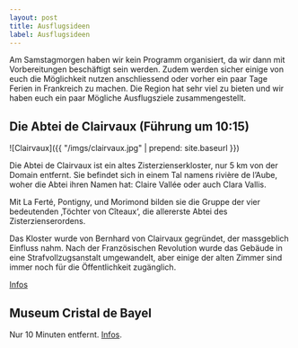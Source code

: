 ```yaml
---
layout: post
title: Ausflugsideen
label: Ausflugsideen
---
```


Am Samstagmorgen haben wir kein Programm organisiert, da wir dann mit Vorbereitungen beschäftigt sein werden.
Zudem werden sicher einige von euch die Möglichkeit nutzen anschliessend oder vorher ein paar Tage Ferien in
Frankreich zu machen. Die Region hat sehr viel zu bieten und wir haben euch ein paar Mögliche Ausflugsziele
zusammengestellt.

## Die Abtei de Clairvaux (Führung um 10:15)

![Clairvaux]({{ "/imgs/clairvaux.jpg" | prepend: site.baseurl }})

Die Abtei de Clairvaux ist ein altes Zisterzienserkloster, nur 5 km von der Domain entfernt. Sie befindet sich in einem Tal namens rivière de l’Aube, woher die Abtei ihren Namen hat: Claire Vallée oder auch Clara Vallis.

Mit La Ferté, Pontigny, und Morimond bilden sie die Gruppe der vier bedeutenden ‚Töchter von Cîteaux‘, die allererste Abtei des Zisterzienserordens.

Das Kloster wurde von Bernhard von Clairvaux gegründet, der massgeblich Einfluss nahm. Nach der Französischen Revolution wurde das Gebäude in eine Strafvollzugsanstalt umgewandelt, aber einige der alten Zimmer sind immer noch für die Öffentlichkeit zugänglich.

[Infos](http://www.abbayedeclairvaux.com/)

## Museum Cristal de Bayel

Nur 10 Minuten entfernt. [Infos](http://www.tourisme.barsuraube.org/rwd-bayel.html).
